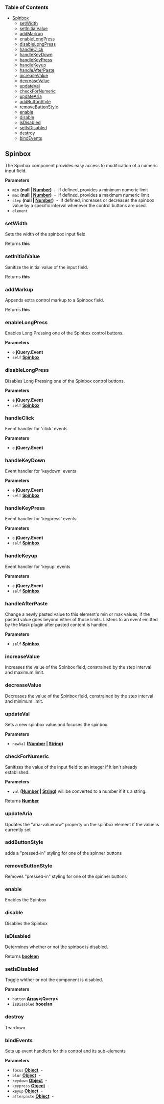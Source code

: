 <!-- Generated by documentation.js. Update this documentation by updating the source code. -->

### Table of Contents

-   [Spinbox](#spinbox)
    -   [setWidth](#setwidth)
    -   [setInitialValue](#setinitialvalue)
    -   [addMarkup](#addmarkup)
    -   [enableLongPress](#enablelongpress)
    -   [disableLongPress](#disablelongpress)
    -   [handleClick](#handleclick)
    -   [handleKeyDown](#handlekeydown)
    -   [handleKeyPress](#handlekeypress)
    -   [handleKeyup](#handlekeyup)
    -   [handleAfterPaste](#handleafterpaste)
    -   [increaseValue](#increasevalue)
    -   [decreaseValue](#decreasevalue)
    -   [updateVal](#updateval)
    -   [checkForNumeric](#checkfornumeric)
    -   [updateAria](#updatearia)
    -   [addButtonStyle](#addbuttonstyle)
    -   [removeButtonStyle](#removebuttonstyle)
    -   [enable](#enable)
    -   [disable](#disable)
    -   [isDisabled](#isdisabled)
    -   [setIsDisabled](#setisdisabled)
    -   [destroy](#destroy)
    -   [bindEvents](#bindevents)

## Spinbox

The Spinbox component provides easy access to modification of a numeric input field.

**Parameters**

-   `min` **(null | [Number](https://developer.mozilla.org/en-US/docs/Web/JavaScript/Reference/Global_Objects/Number))**  -  if defined, provides a minimum numeric limit
-   `max` **(null | [Number](https://developer.mozilla.org/en-US/docs/Web/JavaScript/Reference/Global_Objects/Number))**  -  if defined, provides a maximum numeric limit
-   `step` **(null | [Number](https://developer.mozilla.org/en-US/docs/Web/JavaScript/Reference/Global_Objects/Number))**  -  if defined, increases or decreases the spinbox value by a specific interval whenever the control buttons are used.
-   `element`  

### setWidth

Sets the width of the spinbox input field.

Returns **this** 

### setInitialValue

Sanitize the initial value of the input field.

Returns **this** 

### addMarkup

Appends extra control markup to a Spinbox field.

Returns **this** 

### enableLongPress

Enables Long Pressing one of the Spinbox control buttons.

**Parameters**

-   `e` **jQuery.Event** 
-   `self` **[Spinbox](#spinbox)** 

### disableLongPress

Disables Long Pressing one of the Spinbox control buttons.

**Parameters**

-   `e` **jQuery.Event** 
-   `self` **[Spinbox](#spinbox)** 

### handleClick

Event handler for 'click' events

**Parameters**

-   `e` **jQuery.Event** 

### handleKeyDown

Event handler for 'keydown' events

**Parameters**

-   `e` **jQuery.Event** 
-   `self` **[Spinbox](#spinbox)** 

### handleKeyPress

Event handler for 'keypress' events

**Parameters**

-   `e` **jQuery.Event** 
-   `self` **[Spinbox](#spinbox)** 

### handleKeyup

Event handler for 'keyup' events

**Parameters**

-   `e` **jQuery.Event** 
-   `self` **[Spinbox](#spinbox)** 

### handleAfterPaste

Change a newly pasted value to this element's min or max values, if the pasted value goes
beyond either of those limits.  Listens to an event emitted by the Mask plugin after pasted content
is handled.

**Parameters**

-   `self` **[Spinbox](#spinbox)** 

### increaseValue

Increases the value of the Spinbox field, constrained by the step interval and maximum limit.

### decreaseValue

Decreases the value of the Spinbox field, constrained by the step interval and minimum limit.

### updateVal

Sets a new spinbox value and focuses the spinbox.

**Parameters**

-   `newVal` **([Number](https://developer.mozilla.org/en-US/docs/Web/JavaScript/Reference/Global_Objects/Number) \| [String](https://developer.mozilla.org/en-US/docs/Web/JavaScript/Reference/Global_Objects/String))** 

### checkForNumeric

Sanitizes the value of the input field to an integer if it isn't already established.

**Parameters**

-   `val` **([Number](https://developer.mozilla.org/en-US/docs/Web/JavaScript/Reference/Global_Objects/Number) \| [String](https://developer.mozilla.org/en-US/docs/Web/JavaScript/Reference/Global_Objects/String))** will be converted to a number if it's a string.

Returns **[Number](https://developer.mozilla.org/en-US/docs/Web/JavaScript/Reference/Global_Objects/Number)** 

### updateAria

Updates the "aria-valuenow" property on the spinbox element if the value is currently set

### addButtonStyle

adds a "pressed-in" styling for one of the spinner buttons

### removeButtonStyle

Removes "pressed-in" styling for one of the spinner buttons

### enable

Enables the Spinbox

### disable

Disables the Spinbox

### isDisabled

Determines whether or not the spinbox is disabled.

Returns **[boolean](https://developer.mozilla.org/en-US/docs/Web/JavaScript/Reference/Global_Objects/Boolean)** 

### setIsDisabled

Toggle whther or not the component is disabled.

**Parameters**

-   `button` **[Array](https://developer.mozilla.org/en-US/docs/Web/JavaScript/Reference/Global_Objects/Array)&lt;jQuery>** 
-   `isDisabled` **booelan** 

### destroy

Teardown

### bindEvents

Sets up event handlers for this control and its sub-elements

**Parameters**

-   `focus` **[Object](https://developer.mozilla.org/en-US/docs/Web/JavaScript/Reference/Global_Objects/Object)**  - 
-   `blur` **[Object](https://developer.mozilla.org/en-US/docs/Web/JavaScript/Reference/Global_Objects/Object)**  - 
-   `keydown` **[Object](https://developer.mozilla.org/en-US/docs/Web/JavaScript/Reference/Global_Objects/Object)**  - 
-   `keypress` **[Object](https://developer.mozilla.org/en-US/docs/Web/JavaScript/Reference/Global_Objects/Object)**  - 
-   `keyup` **[Object](https://developer.mozilla.org/en-US/docs/Web/JavaScript/Reference/Global_Objects/Object)**  - 
-   `afterpaste` **[Object](https://developer.mozilla.org/en-US/docs/Web/JavaScript/Reference/Global_Objects/Object)**  - 
